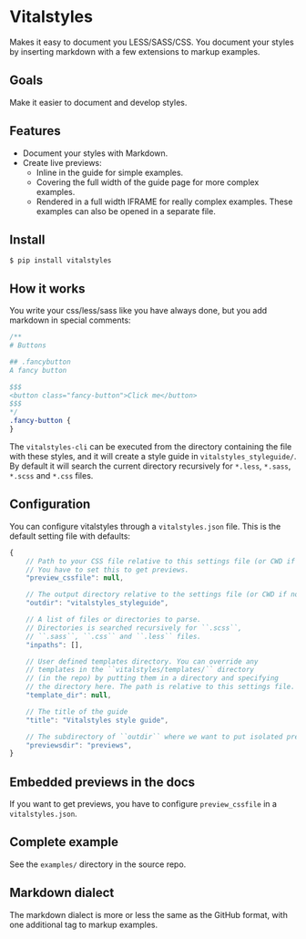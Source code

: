 # Vitalstyles

Makes it easy to document you LESS/SASS/CSS. You document your styles by inserting markdown with a few extensions to markup examples.


## Goals
Make it easier to document and develop styles.


## Features
- Document your styles with Markdown.
- Create live previews:
    - Inline in the guide for simple examples.
    - Covering the full width of the guide page for more complex examples.
    - Rendered in a full width IFRAME for really complex examples. These examples can also be opened in a separate file.


## Install
```
$ pip install vitalstyles
```

## How it works
You write your css/less/sass like you have always done, but you add markdown in special comments:

``` css
/**
# Buttons

## .fancybutton
A fancy button

$$$
<button class="fancy-button">Click me</button>
$$$
*/
.fancy-button {
}
```

The ``vitalstyles-cli`` can be executed from the directory containing the file with these styles, and it will create a style guide in ``vitalstyles_styleguide/``. By default it will search the current directory recursively for ``*.less``, ``*.sass``, ``*.scss`` and ``*.css`` files.


## Configuration
You can configure vitalstyles through a ``vitalstyles.json`` file. This is the default setting file with defaults:

``` javascript
{
    // Path to your CSS file relative to this settings file (or CWD if no settings file).
    // You have to set this to get previews.
    "preview_cssfile": null,

    // The output directory relative to the settings file (or CWD if no settings file).
    "outdir": "vitalstyles_styleguide",

    // A list of files or directories to parse.
    // Directories is searched recursively for ``.scss``,
    // ``.sass``, ``.css`` and ``.less`` files.
    "inpaths": [],

    // User defined templates directory. You can override any
    // templates in the ``vitalstyles/templates/`` directory
    // (in the repo) by putting them in a directory and specifying
    // the directory here. The path is relative to this settings file.
    "template_dir": null,

    // The title of the guide
    "title": "Vitalstyles style guide",

    // The subdirectory of ``outdir`` where we want to put isolated previews.
    "previewsdir": "previews",
}
```


## Embedded previews in the docs
If you want to get previews, you have to configure ``preview_cssfile`` in a ``vitalstyles.json``.


## Complete example
See the ``examples/`` directory in the source repo.


## Markdown dialect
The markdown dialect is more or less the same as the GitHub format, with one additional tag to markup examples.